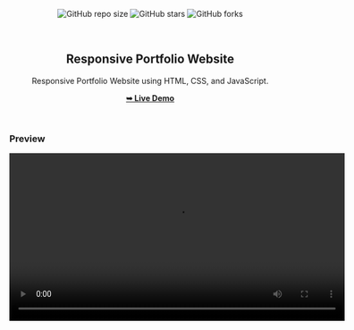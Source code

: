 <div align="center">
  
  ![GitHub repo size](https://img.shields.io/github/repo-size/GalkaKG/GalkaKG.github.io)
  ![GitHub stars](https://img.shields.io/github/stars/GalkaKG/GalkaKG.github.io?style=social)
  ![GitHub forks](https://img.shields.io/github/forks/GalkaKG/GalkaKG.github.io?style=social)

  <br />

  <h2 align="center">Responsive Portfolio Website</h2>

  Responsive Portfolio Website using HTML, CSS, and JavaScript.

  <a href="https://galkakg.github.io/"><strong>➥ Live Demo</strong></a>

</div>

<br />

###  Preview

<video width="600" controls>
  <source src="images/website-looks.mp4" type="video/mp4">
  Your browser does not support the video tag.
</video>

